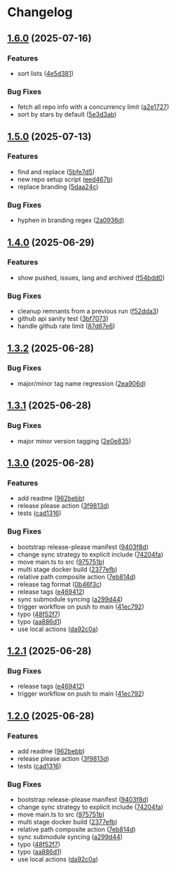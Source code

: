 # Changelog

## [1.6.0](https://github.com/v1nvn/enhansome/compare/v1.5.0...v1.6.0) (2025-07-16)


### Features

* sort lists ([4e5d381](https://github.com/v1nvn/enhansome/commit/4e5d381443f7cc0a717043242652dd3a17b48678))


### Bug Fixes

* fetch all repo info with a concurrency limit ([a2e1727](https://github.com/v1nvn/enhansome/commit/a2e17272d27bcca91b134736a5c76a535088b44c))
* sort by stars by default ([5e3d3ab](https://github.com/v1nvn/enhansome/commit/5e3d3ab0b97cdb7514e8d8a067e3af7395734223))

## [1.5.0](https://github.com/v1nvn/enhansome/compare/v1.4.0...v1.5.0) (2025-07-13)


### Features

* find and replace ([5bfe7d5](https://github.com/v1nvn/enhansome/commit/5bfe7d5aa2f601c03215658de7ddd12b93471062))
* new repo setup script ([eed467b](https://github.com/v1nvn/enhansome/commit/eed467b06b0113c300133af836d9ef2a187ea97d))
* replace branding ([5daa24c](https://github.com/v1nvn/enhansome/commit/5daa24c7ea5f4f4f9dd254b10fe521a22b5e9bf9))


### Bug Fixes

* hyphen in branding regex ([2a0936d](https://github.com/v1nvn/enhansome/commit/2a0936d0db9c56e295b62a3724ba81b05758ebde))

## [1.4.0](https://github.com/v1nvn/enhansome/compare/v1.3.2...v1.4.0) (2025-06-29)


### Features

* show pushed, issues, lang and archived ([f54bdd0](https://github.com/v1nvn/enhansome/commit/f54bdd0771a9b45fb610cf89ce02c46291d4d052))


### Bug Fixes

* cleanup remnants from a previous run ([f52dda3](https://github.com/v1nvn/enhansome/commit/f52dda3bf0532f41f7a55e0a23cdcac05a6dadf1))
* github api sanity test ([3bf7073](https://github.com/v1nvn/enhansome/commit/3bf70737286c98a75d5122b49e22a914c88b7fb6))
* handle github rate limit ([87d67e6](https://github.com/v1nvn/enhansome/commit/87d67e675b0dc7e15c05eb2c11795673f5479782))

## [1.3.2](https://github.com/v1nvn/enhansome/compare/v1.3.1...v1.3.2) (2025-06-28)


### Bug Fixes

* major/minor tag name regression ([2ea906d](https://github.com/v1nvn/enhansome/commit/2ea906d3ab3e0b8836cf871d900247aeae1ee86c))

## [1.3.1](https://github.com/v1nvn/enhansome/compare/v1.3.0...v1.3.1) (2025-06-28)


### Bug Fixes

* major minor version tagging ([2e0e835](https://github.com/v1nvn/enhansome/commit/2e0e835a22511ea9c8b37e3cf4032a50041f3273))

## [1.3.0](https://github.com/v1nvn/enhansome/compare/v1.2.1...v1.3.0) (2025-06-28)


### Features

* add readme ([962bebb](https://github.com/v1nvn/enhansome/commit/962bebbee92e55d7aa082fdfed5562b836ddc008))
* release please action ([3f9813d](https://github.com/v1nvn/enhansome/commit/3f9813d16e0807c8372aa0610c4ab63feaeca12b))
* tests ([cad1316](https://github.com/v1nvn/enhansome/commit/cad1316d8c5cbb8b24e7725142904a4dd46bd9e4))


### Bug Fixes

* bootstrap release-please manifest ([9403f8d](https://github.com/v1nvn/enhansome/commit/9403f8d70a0670d77cc116ccac88b58d09661682))
* change sync strategy to explicit include ([74204fa](https://github.com/v1nvn/enhansome/commit/74204faabb166cc28fe4dfd24d7361b84e54bd3e))
* move main.ts to src ([975751b](https://github.com/v1nvn/enhansome/commit/975751b455c30549b47ee38dce054dee5f40e19d))
* multi stage docker build ([2377efb](https://github.com/v1nvn/enhansome/commit/2377efbc6aefbd150adec5f96af691ed1ba0e99a))
* relative path composite action ([7eb814d](https://github.com/v1nvn/enhansome/commit/7eb814d6b1925386a705161556621c2032eaf467))
* release tag format ([0b46f3c](https://github.com/v1nvn/enhansome/commit/0b46f3cb8d7f01b4cbbe07f0bc2de7145247fe7a))
* release tags ([e469412](https://github.com/v1nvn/enhansome/commit/e469412fb6dc8c8d1cf68ab583ef8ef5cd9d78b2))
* sync submodule syncing ([a299d44](https://github.com/v1nvn/enhansome/commit/a299d4473d8e8e545be0d66344b0c759fd9beb14))
* trigger workflow on push to main ([41ec792](https://github.com/v1nvn/enhansome/commit/41ec7928d0e0b48a6ff3f1e439135fea92c61951))
* typo ([48f52f7](https://github.com/v1nvn/enhansome/commit/48f52f704f244e76db0f6d50af19f611f009f2a9))
* typo ([aa886d1](https://github.com/v1nvn/enhansome/commit/aa886d105770383973b819b358903b0f06b611ea))
* use local actions ([da92c0a](https://github.com/v1nvn/enhansome/commit/da92c0a57ad8fd49addd507bad7595fc2a93f996))

## [1.2.1](https://github.com/v1nvn/enhansome/compare/enhansome-v1.2.0...enhansome-v1.2.1) (2025-06-28)


### Bug Fixes

* release tags ([e469412](https://github.com/v1nvn/enhansome/commit/e469412fb6dc8c8d1cf68ab583ef8ef5cd9d78b2))
* trigger workflow on push to main ([41ec792](https://github.com/v1nvn/enhansome/commit/41ec7928d0e0b48a6ff3f1e439135fea92c61951))

## [1.2.0](https://github.com/v1nvn/enhansome/compare/enhansome-v1.1.0...enhansome-v1.2.0) (2025-06-28)


### Features

* add readme ([962bebb](https://github.com/v1nvn/enhansome/commit/962bebbee92e55d7aa082fdfed5562b836ddc008))
* release please action ([3f9813d](https://github.com/v1nvn/enhansome/commit/3f9813d16e0807c8372aa0610c4ab63feaeca12b))
* tests ([cad1316](https://github.com/v1nvn/enhansome/commit/cad1316d8c5cbb8b24e7725142904a4dd46bd9e4))


### Bug Fixes

* bootstrap release-please manifest ([9403f8d](https://github.com/v1nvn/enhansome/commit/9403f8d70a0670d77cc116ccac88b58d09661682))
* change sync strategy to explicit include ([74204fa](https://github.com/v1nvn/enhansome/commit/74204faabb166cc28fe4dfd24d7361b84e54bd3e))
* move main.ts to src ([975751b](https://github.com/v1nvn/enhansome/commit/975751b455c30549b47ee38dce054dee5f40e19d))
* multi stage docker build ([2377efb](https://github.com/v1nvn/enhansome/commit/2377efbc6aefbd150adec5f96af691ed1ba0e99a))
* relative path composite action ([7eb814d](https://github.com/v1nvn/enhansome/commit/7eb814d6b1925386a705161556621c2032eaf467))
* sync submodule syncing ([a299d44](https://github.com/v1nvn/enhansome/commit/a299d4473d8e8e545be0d66344b0c759fd9beb14))
* typo ([48f52f7](https://github.com/v1nvn/enhansome/commit/48f52f704f244e76db0f6d50af19f611f009f2a9))
* typo ([aa886d1](https://github.com/v1nvn/enhansome/commit/aa886d105770383973b819b358903b0f06b611ea))
* use local actions ([da92c0a](https://github.com/v1nvn/enhansome/commit/da92c0a57ad8fd49addd507bad7595fc2a93f996))
